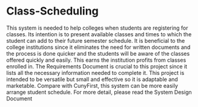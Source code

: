 # Class-Scheduling
This system is needed to help colleges when students are registering for classes. Its intention is to present available classes and times to which the student can add to their future semester schedule. It is beneficial to the college institutions since it eliminates the need for written documents and the process is done quicker and the students will be aware of the classes offered quickly and easily. This earns the institution profits from classes enrolled in. The Requirements Document is crucial to this project since it lists all the necessary information needed to complete it. This project is intended to be versatile but small and effective so it is adaptable and marketable. Compare with CunyFirst, this system can be more easily arrange student schedule.
For more detail, please read the System Design Document
